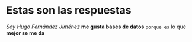 # Estas son las respuestas

*Soy Hugo Fernández Jiménez* **me gusta bases de datos** `porque es`
	lo que
__mejor se me da__  
